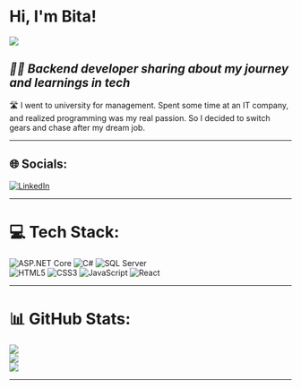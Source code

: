 # Hi, I'm Bita!  
[![](https://visitcount.itsvg.in/api?id=nasrybita&icon=0&color=0)](https://visitcount.itsvg.in)

## _👩‍💻 Backend developer sharing about my journey and learnings in tech_

🛣️ I went to university for management. Spent some time at an IT company, and realized programming was my real passion. So I decided to switch gears and chase after my dream job.

---

## 🌐 Socials:
[![LinkedIn](https://img.shields.io/badge/LinkedIn-%230077B5.svg?logo=linkedin&logoColor=white)](https://www.linkedin.com/in/setareh-nasrollahzadeh-13630a255/) 

---

# 💻 Tech Stack:
![ASP.NET Core](https://img.shields.io/badge/ASP.NET%20Core-512BD4?style=for-the-badge&logo=dotnet&logoColor=white) 
![C#](https://img.shields.io/badge/c%23-%23239120.svg?style=for-the-badge&logo=c-sharp&logoColor=white) 
![SQL Server](https://img.shields.io/badge/SQL%20Server-CC2927?style=for-the-badge&logo=microsoftsqlserver&logoColor=white)  
![HTML5](https://img.shields.io/badge/html5-%23E34F26.svg?style=for-the-badge&logo=html5&logoColor=white) 
![CSS3](https://img.shields.io/badge/css3-%231572B6.svg?style=for-the-badge&logo=css3&logoColor=white) 
![JavaScript](https://img.shields.io/badge/javascript-%23323330.svg?style=for-the-badge&logo=javascript&logoColor=%23F7DF1E) 
![React](https://img.shields.io/badge/react-%2320232a.svg?style=for-the-badge&logo=react&logoColor=%2361DAFB)

---

# 📊 GitHub Stats:
![](https://github-readme-stats.vercel.app/api?username=nasrybita&theme=vue&hide_border=false&include_all_commits=false&count_private=false)<br/>
![](https://github-readme-streak-stats.herokuapp.com/?user=nasrybita&theme=vue&hide_border=false)<br/>
![](https://github-readme-stats.vercel.app/api/top-langs/?username=nasrybita&theme=vue&hide_border=false&include_all_commits=false&count_private=false&layout=compact)

---

<!-- Proudly created with GPRM ( https://gprm.itsvg.in ) -->
